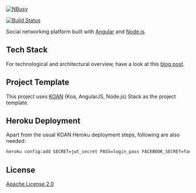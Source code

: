 [![NBusy](https://raw.github.com/nbusy/nbusy/master/client/images/nbusy_large.png)](http://nbusy.com/)

[![Build Status](https://travis-ci.org/nbusy/nbusy.svg?branch=master)](https://travis-ci.org/nbusy/nbusy)

Social networking platform built with [Angular](http://angularjs.org/) and [Node.js](http://nodejs.org/).

## Tech Stack
For technological and architectural overview, have a look at this [blog post](http://www.soygul.com/projects/nbusy/).

## Project Template
This project uses [KOAN](https://github.com/soygul/koan) (Koa, AngularJS, Node.js) Stack as the project template.

## Heroku Deployment
Apart from the usual KOAN Heroku deployment steps, following are also needed:

```bash
heroku config:add SECRET=jwt_secret PASS=login_pass FACEBOOK_SECRET=facebook_oauth_secret GOOGLE_SECRET=google_oauth_secret
```

## License

[Apache License 2.0](LICENSE)
